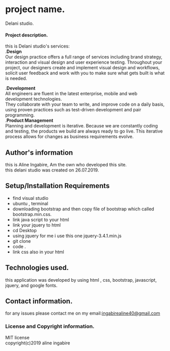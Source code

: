 
 # project name.
Delani studio.
#### Project description.
this is Delani studio's services:<br>
.<b>Design</b><br>
Our design practice offers a full range of services including brand strategy, interaction and visual design and user experience testing.
Throughout your project, our designers create and implement visual design and workflows, solicit user feedback and work with you to make sure what gets built is what is needed.<br>

.<b>Development</b><br>
All engineers are fluent in the latest enterprise, mobile and web development technologies.<br>
They collaborate with your team to write, and improve code on a daily basis, using proven practices such as test-driven development and pair programming.<br>
.<b>Product Management</b><br>
Planning and development is iterative. Because we are constantly coding and testing, the products we build are always ready to go live. 
This iterative process allows for changes as business requirements evolve.
## Author's information
this is Aline Ingabire, Am the own who developed this site. <br>this delani studio was created on 26.07.2019.

## Setup/Installation Requirements
* find visual studio
* ubuntu , terminal
* downloading bootstrap  and then copy file of bootstrap which called bootstrap.min.css.
* link java script to your html
* link your jquery to html
* cd Desktop
* using jquery  for me i use this one jquery-3.4.1.min.js
* git clone
* code .
* link css also in your html



## Technologies used.
this application was developed by using html , css, bootstrap, javascript, jquery, and  google fonts.
## Contact information.
for any issues please contact me on my email:ingabirealine40@gmail.com
### License and Copyright information.
 MIT license <br>
 copyright(c)2019 aline ingabire